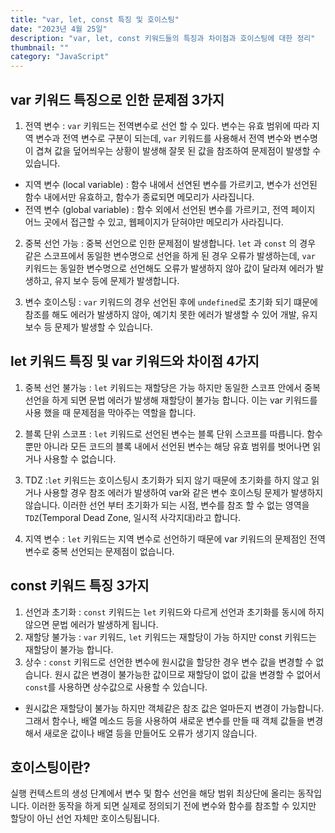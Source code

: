 ```yaml
---
title: "var, let, const 특징 및 호이스팅"
date: "2023년 4월 25일"
description: "var, let, const 키워드들의 특징과 차이점과 호이스팅에 대한 정리"
thumbnail: ""
category: "JavaScript"
---
```


## var 키워드 특징으로 인한 문제점 3가지

1. 전역 변수 : `var` 키워드는 전역변수로 선언 할 수 있다. 변수는 유효 범위에 따라 지역 변수과 전역 변수로 구분이 되는데, `var` 키워드를 사용해서 전역 변수와 변수명이 겹쳐 값을 덮어씌우는 상황이 발생해 잘못 된 값을 참조하여 문제점이 발생할 수 있습니다.

- 지역 변수 (local variable) : 함수 내에서 선연된 변수를 가르키고, 변수가 선언된 함수 내에서만 유효하고, 함수가 종료되면 메모리가 사라집니다.
- 전역 변수 (global variable) : 함수 외에서 선언된 변수를 가르키고, 전역 페이지 어느 곳에서 접근할 수 있고, 웹페이지가 닫혀야만 메모리가 사라집니다.

2. 중복 선언 가능 : 중복 선언으로 인한 문제점이 발생합니다. `let` 과 `const` 의 경우 같은 스코프에서 동일한 변수명으로 선언을 하게 된 경우 오류가 발생하는데, `var` 키워드는 동일한 변수명으로 선언해도 오류가 발생하지 않아 값이 달라져 에러가 발생하고, 유지 보수 등에 문제가 발생합니다.

3. 변수 호이스팅 : `var` 키워드의 경우 선언된 후에 `undefined`로 초기화 되기 떄문에 참조를 해도 에러가 발생하지 않아, 예기치 못한 에러가 발생할 수 있어 개발, 유지 보수 등 문제가 발생할 수 있습니다.

## let 키워드 특징 및 var 키워드와 차이점 4가지

1. 중복 선언 불가능 : `let` 키워드는 재할당은 가능 하지만 동일한 스코프 안에서 중복 선언을 하게 되면 문법 에러가 발생해 재할당이 불가능 합니다. 이는 var 키워드를 사용 했을 때 문제점을 막아주는 역할을 합니다.

2. 블록 단위 스코프 : `let` 키워드로 선언된 변수는 블록 단위 스코프를 따릅니다. 함수 뿐만 아니라 모든 코드의 블록 내에서 선언된 변수는 해당 유효 범위를 벗어나면 읽거나 사용할 수 없습니다.

3. TDZ :`let` 키워드는 호이스팅시 초기화가 되지 않기 때문에 초기화를 하지 않고 읽거나 사용할 경우 참조 에러가 발생하여 var와 같은 변수 호이스팅 문제가 발생하지 않습니다. 이러한 선언 부터 초기화가 되는 시점, 변수를 참조 할 수 없는 영역을 `TDZ`(Temporal Dead Zone, 일시적 사각지대)라고 합니다.

4. 지역 변수 : `let` 키워드는 지역 변수로 선언하기 때문에 var 키워드의 문제점인 전역 변수로 중복 선언되는 문제점이 없습니다.

## const 키워드 특징 3가지

1. 선언과 초기화 : `const` 키워드는 `let` 키워드와 다르게 선언과 초기화를 동시에 하지 않으면 문법 에러가 발생하게 됩니다.
2. 재할당 불가능 : `var` 키워드, `let` 키워드는 재할당이 가능 하지만 const 키워드는 재할당이 불가능 합니다.
3. 상수 : `const` 키워드로 선언한 변수에 원시값을 할당한 경우 변수 값을 변경할 수 없습니다. 원시 값은 변경이 불가능한 값이므로 재할당이 없이 값을 변경할 수 없어서 `const`를 사용하면 상수값으로 사용할 수 있습니다.

- 원시값은 재할당이 불가능 하지만 객체같은 참조 값은 얼마든지 변경이 가능합니다. 그래서 함수나, 배열 메소드 등을 사용하여 새로운 변수를 만들 때 객체 값들을 변경해서 새로운 값이나 배열 등을 만들어도 오류가 생기지 않습니다.

## 호이스팅이란?

실행 컨텍스트의 생성 단계에서 변수 및 함수 선언을 해당 범위 최상단에 올리는 동작입니다.
이러한 동작을 하게 되면 실제로 정의되기 전에 변수와 함수를 참조할 수 있지만 할당이 아닌 선언 자체만 호이스팅됩니다.
